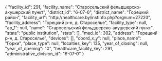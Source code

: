 {
    "facility_id": 291,
    "facility_name": "Старосельский фельдшерско-акушерский пункт",
    "district_id": "6-07-0",
    "district_name": "Горецкий район",
    "facility_url": "http:\/\/healthcare.by\/instinfo.php?orgnum=27220",
    "facility_address": "Горецкий р-н,  д. Староселье",
    "facility_type": null,
    "ap_1": null,
    "name": "Старосельский фельдшерско-акушерский пункт",
    "state": "public institution",
    "stats": [],
    "med_id": 302,
    "address": "Горецкий р-н,  д. Староселье",
    "devices": [],
    "coord_x_y": null,
    "place_name": "Горки",
    "place_type": null,
    "localties_key": 135,
    "year_of_closing": null,
    "year_of_opening": "0",
    "healthcare_facility_key": 291,
    "administrative_division_id": "6-07-0"
}